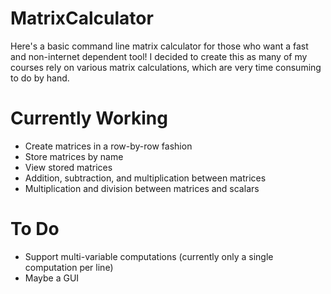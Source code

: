 # MatrixCalculator
Here's a basic command line matrix calculator for those who want a fast and non-internet dependent tool! I decided to create this as many of my courses rely on various matrix calculations, which are very time consuming to do by hand.

# Currently Working
- Create matrices in a row-by-row fashion
- Store matrices by name
- View stored matrices
- Addition, subtraction, and multiplication between matrices
- Multiplication and division between matrices and scalars

# To Do
- Support multi-variable computations (currently only a single computation per line)
- Maybe a GUI

